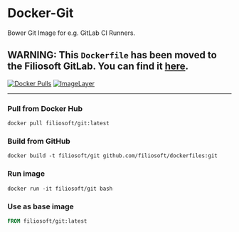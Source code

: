 # Docker-Git
Bower Git Image for e.g. GitLab CI Runners.

## WARNING: This `Dockerfile` has been moved to the Filiosoft GitLab. You can find it [here](https://developers.filiosoft.com/docker/git). 

[![Docker Pulls](https://img.shields.io/docker/pulls/filiosoft/git.svg?style=flat-square)](https://hub.docker.com/r/filiosoft/git/)
[![ImageLayer](https://badge.imagelayers.io/filiosoft/git:latest.svg)](https://imagelayers.io/?images=filiosoft/git:latest)

----
### Pull from Docker Hub
```
docker pull filiosoft/git:latest
```

### Build from GitHub
```
docker build -t filiosoft/git github.com/filiosoft/dockerfiles:git
```

### Run image
```
docker run -it filiosoft/git bash
```

### Use as base image
```Dockerfile
FROM filiosoft/git:latest
```